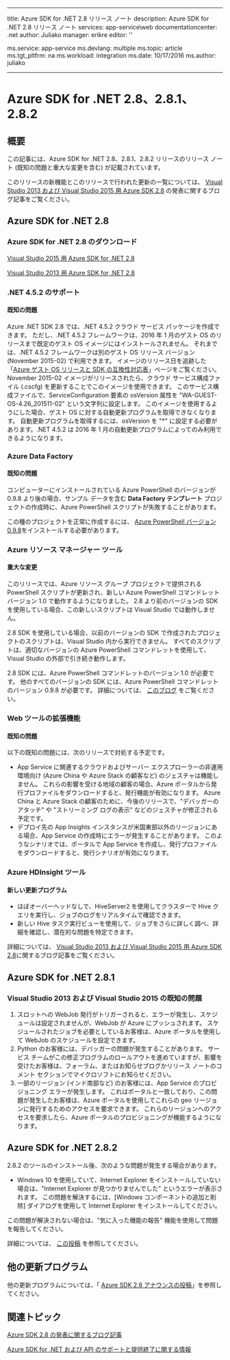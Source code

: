 
---
title: Azure SDK for .NET 2.8 リリース ノート
description: Azure SDK for .NET 2.8 リリース ノート
services: app-service\web
documentationcenter: .net
author: Juliako
manager: erikre
editor: ''

ms.service: app-service
ms.devlang: multiple
ms.topic: article
ms.tgt_pltfrm: na
ms.workload: integration
ms.date: 10/17/2016
ms.author: juliako

---
# <a name="azure-sdk-for-.net-2.8,-2.8.1-and-2.8.2"></a>Azure SDK for .NET 2.8、2.8.1、2.8.2
## <a name="overview"></a>概要
この記事には、Azure SDK for .NET 2.8、2.8.1、2.8.2 リリースのリリース ノート (既知の問題と重大な変更を含む) が記載されています。 

このリリースの新機能とこのリリースで行われた更新の一覧については、 [Visual Studio 2013 および Visual Studio 2015 用 Azure SDK 2.8](https://azure.microsoft.com/blog/announcing-the-azure-sdk-2-8-for-net/) の発表に関するブログ記事をご覧ください。 

## <a name="azure-sdk-for-.net-2.8"></a>Azure SDK for .NET 2.8
### <a name="download-azure-sdk-for-.net-2.8"></a>Azure SDK for .NET 2.8 のダウンロード
[Visual Studio 2015 用 Azure SDK for .NET 2.8](http://go.microsoft.com/fwlink/?LinkId=699285) 

[Visual Studio 2013 用 Azure SDK for .NET 2.8](http://go.microsoft.com/fwlink/?LinkId=699287)

### <a name=".net-4.5.2-support"></a>.NET 4.5.2 のサポート
#### <a name="known-issues"></a>既知の問題
Azure .NET SDK 2.8 では、.NET 4.5.2 クラウド サービス パッケージを作成できます。 ただし、.NET 4.5.2 フレームワークは、2016 年 1 月のゲスト OS のリリースまで既定のゲスト OS イメージにはインストールされません。 それまでは、.NET 4.5.2 フレームワークは別のゲスト OS リリース バージョン (November 2015-02) で利用できます。 イメージのリリース日を追跡した「[Azure ゲスト OS リリースと SDK の互換性対応表](../cloud-services/cloud-services-guestos-update-matrix.md)」ページをご覧ください。  November 2015-02 イメージがリリースされたら、クラウド サービス構成ファイル (.cscfg) を更新することでこのイメージを使用できます。 このサービス構成ファイルで、ServiceConfiguration 要素の osVersion 属性を "WA-GUEST-OS-4.26_201511-02" という文字列に設定します。 このイメージを使用するようにした場合、ゲスト OS に対する自動更新プログラムを取得できなくなります。 自動更新プログラムを取得するには、osVersion を "*" に設定する必要があります。.NET 4.5.2 は 2016 年 1 月の自動更新プログラムによってのみ利用できるようになります。

### <a name="azure-data-factory"></a>Azure Data Factory
#### <a name="known-issues"></a>既知の問題
コンピューターにインストールされている Azure PowerShell のバージョンが 0.9.8 より後の場合、サンプル データを含む **Data Factory テンプレート** プロジェクトの作成時に、Azure PowerShell スクリプトが失敗することがあります。

この種のプロジェクトを正常に作成するには、 [Azure PowerShell バージョン 0.9.8](https://github.com/Azure/azure-powershell/releases/download/v0.9.8-September2015/azure-powershell.0.9.8.msi)をインストールする必要があります。

### <a name="azure-resource-manager-tools"></a>Azure リソース マネージャー ツール
#### <a name="breaking-changes"></a>重大な変更
このリリースでは、Azure リソース グループ プロジェクトで提供される PowerShell スクリプトが更新され、新しい Azure PowerShell コマンドレット バージョン 1.0 で動作するようになりました。  2.8 より前のバージョンの SDK を使用している場合、この新しいスクリプトは Visual Studio では動作しません。  

2.8 SDK を使用している場合、以前のバージョンの SDK で作成されたプロジェクトのスクリプトは、Visual Studio 内から実行できません。  すべてのスクリプトは、適切なバージョンの Azure PowerShell コマンドレットを使用して、Visual Studio の外部で引き続き動作します。  

2.8 SDK には、Azure PowerShell コマンドレットのバージョン 1.0 が必要です。  他のすべてのバージョンの SDK には、Azure PowerShell コマンドレットのバージョン 0.9.8 が必要です。  詳細については、 [このブログ](http://go.microsoft.com/fwlink/?LinkID=623011) をご覧ください。

### <a name="web-tools-extensions"></a>Web ツールの拡張機能
#### <a name="known-issues"></a>既知の問題
以下の既知の問題には、次のリリースで対処する予定です。

* App Service に関連するクラウドおよびサーバー エクスプローラーの非運用環境向け (Azure China や Azure Stack の顧客など) のジェスチャは機能しません。 これらの影響を受ける地域の顧客の場合、Azure ポータルから発行プロファイルをダウンロードすると、発行機能が有効になります。 Azure China と Azure Stack の顧客のために、今後のリリースで、"デバッガーのアタッチ" や "ストリーミング ログの表示" などのジェスチャが修正される予定です。 
* デプロイ先の App Insights インスタンスが米国東部以外のリージョンにある場合、App Service の作成時にエラーが発生することがあります。 このようなシナリオでは、ポータルで App Service を作成し、発行プロファイルをダウンロードすると、発行シナリオが有効になります。 

### <a name="azure-hdinsight-tools"></a>Azure HDInsight ツール
#### <a name="new-updates"></a>新しい更新プログラム
* ほぼオーバーヘッドなしで、HiveServer2 を使用してクラスターで Hive クエリを実行し、ジョブのログをリアルタイムで確認できます。
* 新しい Hive タスク実行ビューを使用して、ジョブをさらに詳しく調べ、詳細を確認し、潜在的な問題を特定できます。

詳細については、 [Visual Studio 2013 および Visual Studio 2015 用 Azure SDK 2.8](https://azure.microsoft.com/blog/announcing-the-azure-sdk-2-8-for-net/)に関するブログ記事をご覧ください。 

## <a name="azure-sdk-for-.net-2.8.1"></a>Azure SDK for .NET 2.8.1
### <a name="known-issues-for-visual-studio-2013-and-visual-studio-2015"></a>Visual Studio 2013 および Visual Studio 2015 の既知の問題
1. スロットへの WebJob 発行がトリガーされると、エラーが発生し、スケジュールは設定されませんが、WebJob が Azure にプッシュされます。 スケジュールされたジョブを必要としているお客様は、Azure ポータルを使用して WebJob のスケジュールを設定できます。 
2. Python のお客様には、デバッガーの問題が発生することがあります。 サービス チームがこの修正プログラムのロールアウトを進めていますが、影響を受けたお客様は、フォーラム、またはお知らせブログかリリース ノートのコメント セクションでマイクロソフトにお知らせください。 
3. 一部のリージョン (インド南部など) のお客様には、App Service のプロビジョニング エラーが発生します。 これはポータルと一致しており、この問題が発生したお客様は、Azure ポータルを使用してこれらの geo リージョンに発行するためのアクセスを要求できます。 これらのリージョンへのアクセスを要求したら、Azure ポータルのプロビジョニングが機能するようになります。 

## <a name="azure-sdk-for-.net-2.8.2"></a>Azure SDK for .NET 2.8.2
2.8.2 のツールのインストール後、次のような問題が発生する場合があります。         

* Windows 10 を使用していて、Internet Explorer をインストールしていない場合は、"Internet Explorer が見つかりませんでした" というエラーが表示されます。
  この問題を解決するには、[Windows コンポーネントの追加と削除] ダイアログを使用して Internet Explorer をインストールしてください。

この問題が解決されない場合は、"気に入った機能の報告" 機能を使用して問題を報告してください。

詳細については、 [この投稿](https://azure.microsoft.com/blog/announcing-azure-sdk-2-8-2-for-net/) を参照してください。

## <a name="other-updates"></a>他の更新プログラム
他の更新プログラムについては、「 [Azure SDK 2.8 アナウンスの投稿](https://azure.microsoft.com/blog/announcing-the-azure-sdk-2-8-for-net/)」を参照してください。

## <a name="also-see"></a>関連トピック
[Azure SDK 2.8 の発表に関するブログ記事](https://azure.microsoft.com/blog/announcing-the-azure-sdk-2-8-for-net/)

[Azure SDK for .NET および API のサポートと提供終了に関する情報](https://msdn.microsoft.com/library/azure/dn479282.aspx)

<!--HONumber=Oct16_HO2-->


